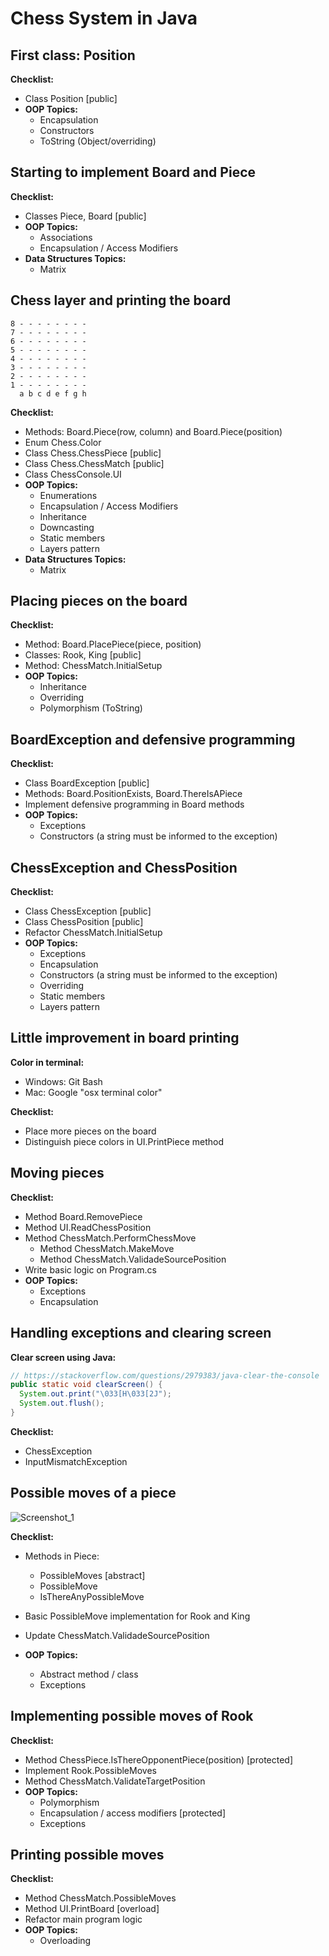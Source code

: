 # Chess System in Java

## First class: Position

**Checklist:**
  - Class Position [public]
  - **OOP Topics:**
    - Encapsulation
    - Constructors
    - ToString (Object/overriding)

## Starting to implement Board and Piece

**Checklist:**
  - Classes Piece, Board [public]
  - **OOP Topics:**
    - Associations
    - Encapsulation / Access Modifiers
  - **Data Structures Topics:**
    - Matrix

## Chess layer and printing the board

    8 - - - - - - - -
    7 - - - - - - - -
    6 - - - - - - - -
    5 - - - - - - - -
    4 - - - - - - - -
    3 - - - - - - - -
    2 - - - - - - - -
    1 - - - - - - - -
      a b c d e f g h

**Checklist:**
  - Methods: Board.Piece(row, column) and Board.Piece(position)
  - Enum Chess.Color
  - Class Chess.ChessPiece [public]
  - Class Chess.ChessMatch [public]
  - Class ChessConsole.UI
  - **OOP Topics:**
    - Enumerations
    - Encapsulation / Access Modifiers
    - Inheritance
    - Downcasting
    - Static members
    - Layers pattern
  - **Data Structures Topics:**
    - Matrix

## Placing pieces on the board
  
  **Checklist:**
  - Method: Board.PlacePiece(piece, position)
  - Classes: Rook, King [public]
  - Method: ChessMatch.InitialSetup
  - **OOP Topics:**
    - Inheritance
    - Overriding
    - Polymorphism (ToString)

## BoardException and defensive programming

  **Checklist:**
  - Class BoardException [public]
  - Methods: Board.PositionExists, Board.ThereIsAPiece
  - Implement defensive programming in Board methods
  - **OOP Topics:**
    - Exceptions
    - Constructors (a string must be informed to the exception)

## ChessException and ChessPosition

  **Checklist:**
  - Class ChessException [public]
  - Class ChessPosition [public]
  - Refactor ChessMatch.InitialSetup
  - **OOP Topics:**
    - Exceptions
    - Encapsulation
    - Constructors (a string must be informed to the exception)
    - Overriding
    - Static members
    - Layers pattern

## Little improvement in board printing

**Color in terminal:**
  - Windows: Git Bash
  - Mac: Google "osx terminal color"
    
**Checklist:**
  - Place more pieces on the board
  - Distinguish piece colors in UI.PrintPiece method

## Moving pieces

**Checklist:**
- Method Board.RemovePiece
- Method UI.ReadChessPosition
- Method ChessMatch.PerformChessMove
  - Method ChessMatch.MakeMove
  - Method ChessMatch.ValidadeSourcePosition
- Write basic logic on Program.cs
- **OOP Topics:**
  - Exceptions
  - Encapsulation

## Handling exceptions and clearing screen

**Clear screen using Java:**

```java
// https://stackoverflow.com/questions/2979383/java-clear-the-console
public static void clearScreen() {
  System.out.print("\033[H\033[2J");
  System.out.flush();
}
```

**Checklist:**
  - ChessException
  - InputMismatchException

## Possible moves of a piece

![Screenshot_1](https://user-images.githubusercontent.com/56324728/90338528-95e8d380-dfc0-11ea-84e9-3b2bd1eb976c.png)

**Checklist:**
- Methods in Piece:
  - PossibleMoves [abstract]
  - PossibleMove
  - IsThereAnyPossibleMove
- Basic PossibleMove implementation for Rook and King
- Update ChessMatch.ValidadeSourcePosition

- **OOP Topics:**
  - Abstract method / class
  - Exceptions
  
## Implementing possible moves of Rook

**Checklist:**
- Method ChessPiece.IsThereOpponentPiece(position) [protected]
- Implement Rook.PossibleMoves
- Method ChessMatch.ValidateTargetPosition
- **OOP Topics:**
  - Polymorphism
  - Encapsulation / access modifiers [protected]
  - Exceptions

## Printing possible moves

**Checklist:**
  - Method ChessMatch.PossibleMoves
  - Method UI.PrintBoard [overload]
  - Refactor main program logic
- **OOP Topics:**
  - Overloading
